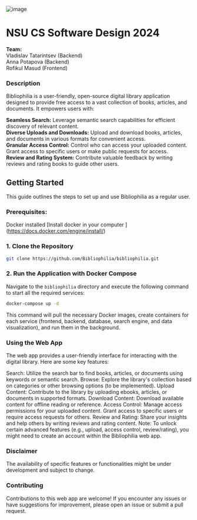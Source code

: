 ![image](https://github.com/Bibliophilia/bibliophilia/assets/69720999/a612f73e-e4e9-4bfd-abf1-c4c21e06ac7b)



# NSU CS Software Design 2024

**Team:** <br>
Vladislav Tatarintsev (Backend) <br>
Anna Potapova (Backend) <br>
Rofikul Masud (Frontend) <br>


### Description

Bibliophilia is a user-friendly, open-source digital library application designed to provide free access to a vast collection of books, articles, and documents. It empowers users with:

**Seamless Search:** Leverage semantic search capabilities for efficient discovery of relevant content.<br>
**Diverse Uploads and Downloads:** Upload and download books, articles, and documents in various formats for convenient access.<br>
**Granular Access Control:** Control who can access your uploaded content. Grant access to specific users or make public requests for access.<br>
**Review and Rating System:** Contribute valuable feedback by writing reviews and rating books to guide other users.<br>


## Getting Started
This guide outlines the steps to set up and use Bibliophilia as a regular user.

### Prerequisites:
Docker installed [Install docker in your computer ] (https://docs.docker.com/engine/install/)
<br>

### 1. Clone the Repository
```bash
git clone https://github.com/Bibliophilia/bibliophilia.git
```


### 2. Run the Application with Docker Compose
Navigate to the `bibliophilia` directory and execute the following command to start all the required services:
```bash
docker-compose up -d
```
This command will pull the necessary Docker images, create containers for each service (frontend, backend, database, search engine, and data visualization), and run them in the background.




### Using the Web App

The web app provides a user-friendly interface for interacting with the digital library. Here are some key features:

Search: Utilize the search bar to find books, articles, or documents using keywords or semantic search.
Browse: Explore the library's collection based on categories or other browsing options (to be implemented).
Upload Content: Contribute to the library by uploading ebooks, articles, or documents in supported formats.
Download Content: Download available content for offline reading or reference.
Access Control: Manage access permissions for your uploaded content. Grant access to specific users or require access requests for others.
Review and Rating: Share your insights and help others by writing reviews and rating content.
Note: To unlock certain advanced features (e.g., upload, access control, review/rating), you might need to create an account within the Bibliophilia web app.



### Disclaimer
The availability of specific features or functionalities might be under development and subject to change.

### Contributing
Contributions to this web app are welcome! If you encounter any issues or have suggestions for improvement, please open an issue or submit a pull request.
